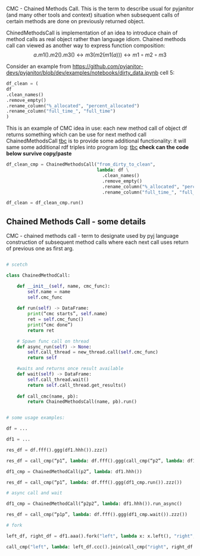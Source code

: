 CMC - Chained Methods Call. This is the term to describe usual for pyjanitor (and many other tools and context) situation when subsequent calls of certain methods are done on previously returned object.

ChinedMethodsCall is implementation of an idea to introduce chain of method calls as  real object rather than language idiom. Chained methods call can viewed as another way to express function composition:
$$
a.m1().m2().m3() \leftrightarrow m3(m2(m1(a))) \leftrightarrow m1 \circ m2 \circ m3
$$

Consider an example from https://github.com/pyjanitor-devs/pyjanitor/blob/dev/examples/notebooks/dirty_data.ipynb cell 5:

```python
df_clean = (
df
.clean_names()
.remove_empty()
.rename_column("%_allocated", "percent_allocated")
.rename_column("full_time_", "full_time")
)
```

This is an example of CMC idea in use: each new method call of object df returns something which can be use for next method call ChainedMethodsCall [tbc](tbc.md) is to provide some additional functionality: it will same some additional rdf triples into program log: [tbc](tbc.md) **check can the code below survive copy/paste**

```python
df_clean_cmp = ChainedMethodsCall("from_dirty_to_clean", 
								  lambda: df \
									.clean_names()
									.remove_empty()
									.rename_column("%_allocated", "percent_allocated")
									.rename_column("full_time_", "full_time"))

df_clean = df_clean_cmp.run()
```

## Chained Methods Call - some details

CMC - chained methods call - term to designate used by pyj language construction of subsequent method calls where each next call uses return of previous one as first arg.

```python

# scetch

class ChainedMethodCall:

	def __init__(self, name, cmc_func):
		self.name = name
		self.cmc_func
		
	def run(self) -> DataFrame:
		print(“cmc starts”, self.name)
		ret = self.cmc_func()
		print(“cmc done”)
		return ret

	# Spawn func call on thread
	def async_run(self) -> None:
		self.call_thread = new_thread.call(self.cmc_func)
		return self

	#waits and returns once result available
	def wait(self) -> DataFrame:
		self.call_thread.wait()
		return self.call_thread.get_results()
	
	def call_cmc(name, pb):
		return ChainedMethodsCall(name, pb).run()

```

```python

# some usage examples:

df = ...

df1 = ...

res_df = df.fff().ggg(df1.hhh()).zzz()

res_df = call_cmp(“p1”, lambda: df.fff().ggg(call_cmp(“p2”, lambda: df1.hhh()).zzz())

df1_cmp = ChainedMethodCall(p2”, lambda: df1.hhh())

res_df = call_cmp(“p1”, lambda: df.fff().ggg(df1_cmp.run()).zzz())

# async call and wait

df1_cmp = ChainedMethodCall(“p2p2”, lambda: df1.hhh()).run_async()

res_df = call_cmp(“p1p”, lambda: df.fff().ggg(df1_cmp.wait()).zzz())

# fork

left_df, right_df = df1.aaa().fork("left", lambda x: x.left(), "right", lambda x: x.right())

call_cmp("left", lambda: left_df.ccc().join(call_cmp("right", right_df.ccc()))

```
